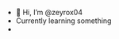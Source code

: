 - 👋 Hi, I’m @zeyrox04
- Currently learning something
-





<!---
zeyrox04/zeyrox04 is a ✨ special ✨ repository because its `README.md` (this file) appears on your GitHub profile.
You can click the Preview link to take a look at your changes.
--->
